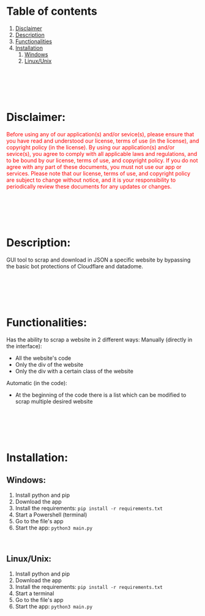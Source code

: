 # Table of contents
1. [Disclaimer](#Disclaimer)
2. [Description](#Description)
3. [Functionalities](#Functionalities)
4. [Installation](#Installation)
    1. [Windows](#Windows)
    2. [Linux/Unix](#Linux/Unix)

<br>
<br>
<br>
<br>

# <a name="Disclaimer">Disclaimer:</a>
<span style="color:red">Before using any of our application(s) and/or sevice(s), please ensure that you have read and understood our license, terms of use (in the license), and copyright policy (in the license). By using our application(s) and/or sevice(s), you agree to comply with all applicable laws and regulations, and to be bound by our license, terms of use, and copyright policy. If you do not agree with any part of these documents, you must not use our app or services. Please note that our license, terms of use, and copyright policy are subject to change without notice, and it is your responsibility to periodically review these documents for any updates or changes.</span>

<br>
<br>
<br>
<br>

# <a name="Description">Description:</a>
GUI tool to scrap and download in JSON a specific website by bypassing the basic bot protections of Cloudflare and datadome.

<br>
<br>
<br>
<br>

# <a name="Functionalities">Functionalities:</a>
Has the ability to scrap a website in 2 different ways:
Manually (directly in the interface):
- All the website's code
- Only the div of the website
- Only the div with a certain class of the website

Automatic (in the code):
- At the beginning of the code there is a list which can be modified to scrap multiple desired website

<br>
<br>
<br>
<br>

# <a name="Installation">Installation:</a>
## <a name="Windows">Windows:</a>
1. Install python and pip
2. Download the app
3. Install the requirements:  ```pip install -r requirements.txt```
4. Start a Powershell (terminal)
5. Go to the file's app
6. Start the app: ```python3 main.py```

<br>

## <a name="Linux/Unix">Linux/Unix:</a>
1. Install python and pip
2. Download the app
3. Install the requirements:  ```pip install -r requirements.txt```
4. Start a terminal
5. Go to the file's app
6. Start the app: ```python3 main.py```
